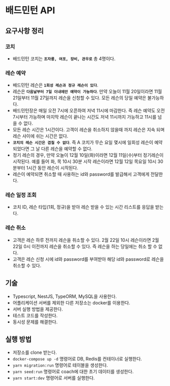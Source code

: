 # 배드민턴 API

## 요구사항 정리

### 코치

- 배드민턴 코치는 **`조자룡, 여포, 장비, 관우로`** 총 4명이다.

### 레슨 예약

- 배드민턴 레슨은 **`1회성 레슨과 정규 레슨이 있다`**.
- 레슨은 **`다음날부터 7일 이내에만 예약이 가능하다`**. 만약 오늘이 11월 20일이라면 11월 21일부터 11월 27일까지 레슨을 신청할 수 있다. 모든 레슨의 당일 예약은 불가능하다.
- 배드민턴장은 매일 오전 7시에 오픈하여 저녁 11시에 마감한다. 즉 레슨 예약도 오전 7시부터 가능하며 마지막 레슨이 끝나는 시간도 저녁 11시까지 가능하고 11시를 넘을 수 없다.
- 모든 레슨 시간은 1시간이다. 고객이 레슨을 취소하지 않을때 까지 레슨은 지속 되며 레슨 사이에 쉬는 시간은 없다.
- **`코치의 레슨 시간은 겹칠 수 없다`**. 즉 A 코치가 무슨 요일 몇시에 일회성 레슨이 예약되었다면 그 날 다른 레슨을 예약할 수 없다.
- 정기 레슨의 경우, 만약 오늘이 12월 10일(화)이라면 12월 11일(수)부터 정기레슨이 시작된다. 예를 들어 화, 목 10시 30분 시작 레슨이라면 12월 12일 목요일 10시 30분부터 1시간 동안 레슨이 시작된다.
- 레슨이 예약되면 취소할 때 사용하는 id와 password를 발급해서 고객에게 전달한다.

### 레슨 일정 조회

- 코치 ID, 레슨 타입(1회, 정규)을 받아 레슨 받을 수 있는 시간 리스트를 응답을 받는다.

### 레슨 취소

- 고객은 레슨 하루 전까지 레슨을 취소할 수 있다. 2월 22일 10시 레슨이라면 2월 22일 0시 이전까지 레슨을 취소할 수 있다. 즉 레슨을 하는 당일에는 취소 할 수 없다.
- 고객은 레슨 신청 시에 id와 password를 부여받아 해당 id와 password로 레슨을 취소할 수 있다.

## 기술

- Typescript, NestJS, TypeORM, MySQL을 사용한다.
- 어플리케이션 서버를 제외한 다른 저장소는 docker를 이용한다.
- 서버 실행 방법을 제공한다.
- 테스트 코드를 작성한다.
- 동시성 문제를 해결한다.

## 실행 방법

- 저장소를 clone 받는다.
- `docker-compose up -d` 명령어로 DB, Redis를 컨테이너로 실행한다.
- `yarn migration:run` 명령어로 테이블을 생성한다.
- `yarn seed:run` 명령어로 coach에 대한 초기 데이터를 생성한다.
- `yarn start:dev` 명령어로 서버를 실행한다.
